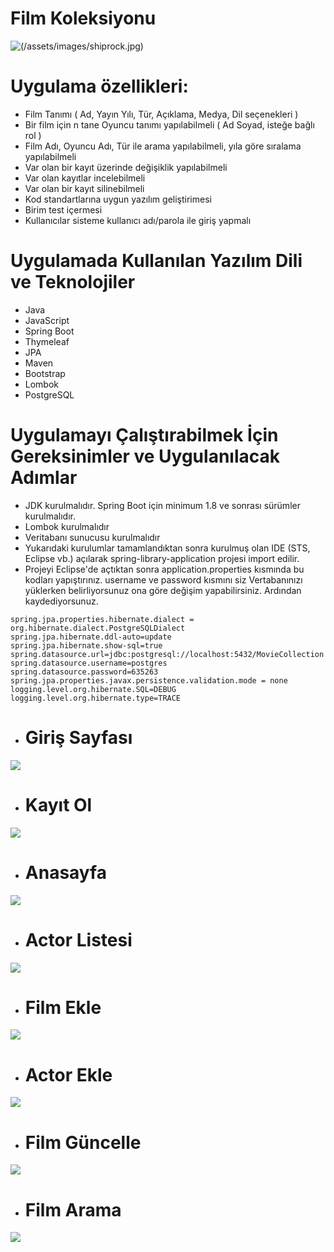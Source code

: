 # Film Koleksiyonu 

![(/assets/images/shiprock.jpg)](https://bilgikenti.net/wp-content/uploads/2021/01/film3.jpg)
#  Uygulama özellikleri:
* Film Tanımı ( Ad, Yayın Yılı, Tür, Açıklama, Medya, Dil seçenekleri ) 
* Bir film için n tane Oyuncu tanımı yapılabilmeli ( Ad Soyad, isteğe
bağlı rol ) 
* Film Adı, Oyuncu Adı, Tür ile arama yapılabilmeli, yıla göre sıralama
yapılabilmeli
* Var olan bir kayıt üzerinde değişiklik yapılabilmeli 
* Var olan kayıtlar incelebilmeli
* Var olan bir kayıt silinebilmeli
*  Kod standartlarına uygun yazılım geliştirimesi
* Birim test içermesi 
* Kullanıcılar sisteme kullanıcı adı/parola ile giriş yapmalı

# Uygulamada Kullanılan Yazılım Dili ve Teknolojiler
* Java
* JavaScript
* Spring Boot
* Thymeleaf
* JPA
* Maven
* Bootstrap
* Lombok
* PostgreSQL

# Uygulamayı Çalıştırabilmek İçin Gereksinimler ve Uygulanılacak Adımlar
* JDK kurulmalıdır. Spring Boot için minimum 1.8 ve sonrası sürümler kurulmalıdır. 
* Lombok kurulmalıdır
* Veritabanı sunucusu kurulmalıdır
* Yukarıdaki kurulumlar tamamlandıktan sonra kurulmuş olan IDE (STS, Eclipse vb.) açılarak spring-library-application projesi import edilir.
* Projeyi Eclipse'de açtıktan sonra application.properties kısmında bu kodları yapıştırınız. username ve password kısmını siz Vertabanınızı yüklerken belirliyorsunuz ona göre değişim yapabilirsiniz. Ardından kaydediyorsunuz.

```
spring.jpa.properties.hibernate.dialect = org.hibernate.dialect.PostgreSQLDialect
spring.jpa.hibernate.ddl-auto=update
spring.jpa.hibernate.show-sql=true
spring.datasource.url=jdbc:postgresql://localhost:5432/MovieCollection
spring.datasource.username=postgres
spring.datasource.password=635263
spring.jpa.properties.javax.persistence.validation.mode = none
logging.level.org.hibernate.SQL=DEBUG
logging.level.org.hibernate.type=TRACE
```
* # Giriş Sayfası
![](https://i.hizliresim.com/dqqs5d6.jpg)

* # Kayıt Ol
![](https://i.hizliresim.com/7qjjkt0.jpg)
* # Anasayfa
![](https://i.hizliresim.com/j24pmkn.jpg)
* # Actor Listesi
![](https://i.hizliresim.com/tmbe5h3.jpg)
* # Film Ekle
![](https://i.hizliresim.com/1mqit4i.jpg)
* # Actor Ekle
![](https://i.hizliresim.com/dym8c9x.jpg)
* # Film Güncelle
![](https://i.hizliresim.com/7d3mv2a.jpg)
* # Film Arama
![](https://i.hizliresim.com/3svf10h.jpg)

